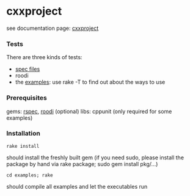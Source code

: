 # cxxproject


see documentation page: [cxxproject](http://marcmo.github.com/cxxproject)

### Tests

There are three kinds of tests:

* [spec files](https://github.com/marcmo/cxxproject/tree/master/spec)
* roodi
* the [examples](https://github.com/marcmo/cxxproject/tree/master/example): use rake -T to find out about the ways to use

### Prerequisites

gems: [rspec](http://rspec.info/), [roodi](http://roodi.rubyforge.org) (optional)
libs: cppunit (only required for some examples)

### Installation

    rake install

should install the freshly built gem (if you need sudo, please install the package by hand via rake package; sudo gem install pkg/...)

    cd examples; rake 

should compile all examples and let the executables run


